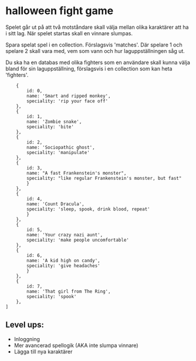# halloween fight game

Spelet går ut på att två motståndare skall välja mellan olika karaktärer att ha i sitt lag. När spelet startas skall en vinnare slumpas.

Spara spelat spel i en collection. Förslagsvis 'matches'. Där spelare 1 och spelare 2 skall vara med, vem som vann och hur laguppställningen såg ut.

Du ska ha en databas med olika fighters som en användare skall kunna välja bland för sin laguppställning, förslagsvis i en collection som kan heta 'fighters'.

```[
    {
        id: 0,
        name: 'Smart and ripped monkey',
        speciality: 'rip your face off'
    },
    {
        id: 1,
        name: 'Zombie snake',
        speciality: 'bite'
    },
    {
        id: 2,
        name: 'Sociopathic ghost',
        speciality: 'manipulate'
    },
    {
        id: 3,
        name: "A fast Frankenstein's monster",
        speciality: "like regular Frankenstein's monster, but fast"
        }
    },
    {
        id: 4,
        name: 'Count Dracula',
        speciality: 'sleep, spook, drink blood, repeat'
        }
    },
    {
        id: 5,
        name: 'Your crazy nazi aunt',
        speciality: 'make people uncomfortable'
    },
    {
        id: 6,
        name: 'A kid high on candy',
        speciality: 'give headaches'
        }
    },
    {
        id: 7,
        name: 'That girl from The Ring',
        speciality: 'spook'
    },
]
```

## Level ups:
* Inloggning
* Mer avancerad spellogik (AKA inte slumpa vinnare)
* Lägga till nya karaktärer

